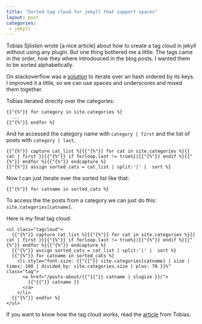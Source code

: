 ```yaml
---
title: "Sorted tag cloud for jekyll that support spaces"
layout: post
categories:
 - jekyll
---
```


Tobias Sjösten wrote [a nice article] about how to create a tag cloud in jekyll without using any plugin. But one thing bothered me a little. The tags came in the order, how they where introdouced in the blog posts. I wanted them to be sorted alphabetically.

On stackoverflow was a [solution][so] to iterate over an hash ordered by its keys. I improved it a little, so we can use spaces and underscores and mixed them together.

Tobias iterated directly over the categories:

    {{"{%"}} for category in site.categories %}
      ...
    {{"{%"}} endfor %}

And he accessed the category name with `category | first` and the list of posts with `category | last`.

    {{"{%"}} capture cat_list %}{{"{%"}} for cat in site.categories %}{{ cat | first }}{{"{%"}} if forloop.last != true%}|{{"{%"}} endif %}{{"{%"}} endfor %}{{"{%"}} endcapture %}
    {{"{%"}} assign sorted_cats = cat_list | split:'|' |  sort %}

Now I can just iterate over the sorted list like that:

    {{"{%"}} for catname in sorted_cats %}

To access the the posts from a category we can just do this: `site.categories[catname]`.

Here is my final tag cloud:

    <ul class="tagcloud">
      {{"{%"}} capture cat_list %}{{"{%"}} for cat in site.categories %}{{ cat | first }}{{"{%"}} if forloop.last != true%}|{{"{%"}} endif %}{{"{%"}} endfor %}{{"{%"}} endcapture %}
      {{"{%"}} assign sorted_cats = cat_list | split:'|' |  sort %}
      {{"{%"}} for catname in sorted_cats %}
        <li style="font-size: {{"{{"}} site.categories[catname] | size | times: 100 | divided_by: site.categories.size | plus: 70 }}%" class="tag">
          <a href="/posts-about/{{"{{"}} catname | slugize }}/">
            {{"{{"}} catname }}
          </a>
        </li>
      {{"{%"}} endfor %}
    </ul>

If you want to know how the tag cloud works, read the [article][link] from Tobias.

[link]: http://vvv.tobiassjosten.net/jekyll/jekyll-tag-cloud/
[so]: http://stackoverflow.com/questions/6387540/how-to-sort-a-hash-converted-to-an-array-in-liquid